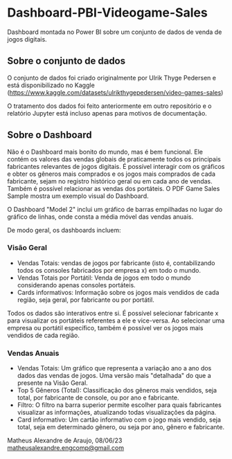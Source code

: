 # Dashboard-PBI-Videogame-Sales

Dashboard montada no Power BI sobre um conjunto de dados de venda de jogos digitais.

## Sobre o conjunto de dados
O conjunto de dados foi criado originalmente por Ulrik Thyge Pedersen e está disponibilizado no Kaggle (https://www.kaggle.com/datasets/ulrikthygepedersen/video-games-sales)

O tratamento dos dados foi feito anteriormente em outro repositório e o relatório Jupyter está incluso
apenas para motivos de documentação.

## Sobre o Dashboard

Não é o Dashboard mais bonito do mundo, mas é bem funcional. Ele contém os valores das vendas globais
de praticamente todos os principais fabricantes relevantes de jogos digitais. É possível interagir com os
gráficos e obter os gêneros mais comprados e os jogos mais comprados de cada fabricante, sejam no registro
histórico geral ou em cada ano de vendas. Também é possível relacionar as vendas dos portáteis. O PDF
Game Sales Sample mostra um exemplo visual do Dashboard.

O Dashboard "Model 2" inclui um gráfico de barras empilhadas no lugar do gráfico de linhas, onde consta
a média móvel das vendas anuais.

De modo geral, os dashboards incluem:

### Visão Geral

* Vendas Totais: vendas de jogos por fabricante (isto é, contabilizando todos os consoles fabricados por empresa x) em todo o mundo.
* Vendas Totais por Portátil: Venda de jogos em todo o mundo considerando apenas consoles portáteis.
* Cards informativos: Informação sobre os jogos mais vendidos de cada região, seja geral, por fabricante ou por portátil.

Todos os dados são interativos entre si. É possível selecionar fabricante x para visualizar os portáteis referentes a ele e vice-versa. Ao selecionar uma empresa ou portátil específico, também é possível ver os jogos mais vendidos de cada região.

### Vendas Anuais

* Vendas Totais: Um gráfico que representa a variação ano a ano dos dados das vendas de jogos. Uma versão mais "detalhada" do que a presente na Visão Geral.
* Top 5 Gêneros (Total): Classificação dos gêneros mais vendidos, seja total, por fabricante de console, ou por ano e fabricante.
* Filtro: O filtro na barra superior permite escolher para quais fabricantes visualizar as informações, atualizando todas visualizações da página.
* Card informativo: Um cartão informativo com o jogo mais vendido, seja total, seja em determinado gênero, ou seja por ano, gênero e fabricante.

Matheus Alexandre de Araujo, 08/06/23
matheusalexandre.engcomp@gmail.com

